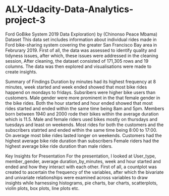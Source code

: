 # ALX-Udacity-Data-Analytics-project-3
Ford GoBike System 2019 Data Exploration)
by (Chinonso Peace Mbama)
Dataset
This data set includes information about individual rides made in Ford bike-sharing system covering the greater San Francisco Bay area in Februrary 2019. First of all, the data was assessed to identify quality and tidyness issues, after which, these issues were addressed in the cleaning session, After cleaning, the dataset consisted of 171,305 rows and 19 columns. The data was then explored and visualisations were made to create insights.

Summary of Findings
Duration by minutes had its highest frequency at 8 minutes, week started and week ended showed that most bike rides happend on mondays to fridays. Subsribers were higher bike users than customers. Male gender were more prominent in the that female gender in the bike rides. Both the hour started and hour ended showed that most rides started and ended within the same time being 8am and 5pm. Members born between 1940 and 2000 rode their bikes within the average duration which is 11.5. Male and female riders used bikes mostly on thursdays and tuesdays and least on weekends. Most rides for both the customers and the subscribers statrted and ended within the same time being 8:00 to 17:00. On average most bike rides lasted longer on weekends. Customers had the highest average bike ride duration than subscribers Female riders had the highest average bike ride duration than male riders.

Key Insights for Presentation
For the presentation, I looked at User_type, member_gender, average duration_by_minutes, week and hour started and ended and how they interact with each other. First of all, a countplot was created to ascertain the frequency of the variables, after which the bivariate and univariate relationships were examined across variables to draw insights while harnessing histograms, pie charts, bar charts, scatterplots, violin plots, box plots, line plots etc.
